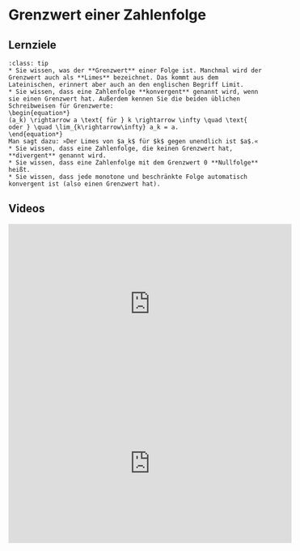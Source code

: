 # Grenzwert einer Zahlenfolge

## Lernziele

```{admonition} Lernziele 
:class: tip
* Sie wissen, was der **Grenzwert** einer Folge ist. Manchmal wird der Grenzwert auch als **Limes** bezeichnet. Das kommt aus dem Lateinischen, erinnert aber auch an den englischen Begriff Limit. 
* Sie wissen, dass eine Zahlenfolge **konvergent** genannt wird, wenn sie einen Grenzwert hat. Außerdem kennen Sie die beiden üblichen Schreibweisen für Grenzwerte: 
\begin{equation*}
(a_k) \rightarrow a \text{ für } k \rightarrow \infty \quad \text{ oder } \quad \lim_{k\rightarrow\infty} a_k = a.
\end{equation*}
Man sagt dazu: »Der Limes von $a_k$ für $k$ gegen unendlich ist $a$.« 
* Sie wissen, dass eine Zahlenfolge, die keinen Grenzwert hat, **divergent** genannt wird.
* Sie wissen, dass eine Zahlenfolge mit dem Grenzwert 0 **Nullfolge** heißt.  
* Sie wissen, dass jede monotone und beschränkte Folge automatisch konvergent ist (also einen Grenzwert hat).
```

## Videos

<iframe width="560" height="315" src="https://www.youtube.com/embed/bG4qS9eHKM0" title="YouTube video player" frameborder="0" allow="accelerometer; autoplay; clipboard-write; encrypted-media; gyroscope; picture-in-picture" allowfullscreen></iframe>

<iframe width="560" height="315" src="https://www.youtube.com/embed/YUyyKPzurMw" title="YouTube video player" frameborder="0" allow="accelerometer; autoplay; clipboard-write; encrypted-media; gyroscope; picture-in-picture" allowfullscreen></iframe>